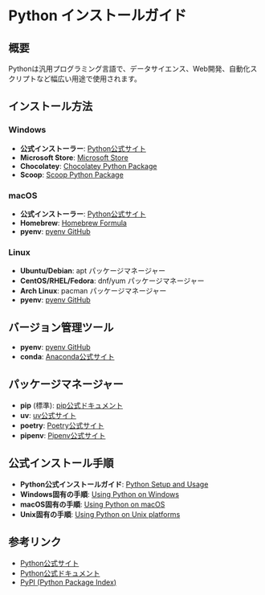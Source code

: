 # Python インストールガイド

## 概要
Pythonは汎用プログラミング言語で、データサイエンス、Web開発、自動化スクリプトなど幅広い用途で使用されます。

## インストール方法

### Windows
- **公式インストーラー**: [Python公式サイト](https://www.python.org/downloads/)
- **Microsoft Store**: [Microsoft Store](https://www.microsoft.com/store/productId/9MSSZTT1N39L)
- **Chocolatey**: [Chocolatey Python Package](https://chocolatey.org/packages/python)
- **Scoop**: [Scoop Python Package](https://scoop.sh/)

### macOS
- **公式インストーラー**: [Python公式サイト](https://www.python.org/downloads/)
- **Homebrew**: [Homebrew Formula](https://formulae.brew.sh/formula/python@3.12)
- **pyenv**: [pyenv GitHub](https://github.com/pyenv/pyenv)

### Linux
- **Ubuntu/Debian**: apt パッケージマネージャー
- **CentOS/RHEL/Fedora**: dnf/yum パッケージマネージャー
- **Arch Linux**: pacman パッケージマネージャー
- **pyenv**: [pyenv GitHub](https://github.com/pyenv/pyenv)

## バージョン管理ツール

- **pyenv**: [pyenv GitHub](https://github.com/pyenv/pyenv)
- **conda**: [Anaconda公式サイト](https://www.anaconda.com/)

## パッケージマネージャー

- **pip** (標準): [pip公式ドキュメント](https://pip.pypa.io/)
- **uv**: [uv公式サイト](https://docs.astral.sh/uv/)
- **poetry**: [Poetry公式サイト](https://python-poetry.org/)
- **pipenv**: [Pipenv公式サイト](https://pipenv.pypa.io/)

## 公式インストール手順

- **Python公式インストールガイド**: [Python Setup and Usage](https://docs.python.org/3/using/index.html)
- **Windows固有の手順**: [Using Python on Windows](https://docs.python.org/3/using/windows.html)
- **macOS固有の手順**: [Using Python on macOS](https://docs.python.org/3/using/mac.html)
- **Unix固有の手順**: [Using Python on Unix platforms](https://docs.python.org/3/using/unix.html)

## 参考リンク
- [Python公式サイト](https://www.python.org/)
- [Python公式ドキュメント](https://docs.python.org/3/)
- [PyPI (Python Package Index)](https://pypi.org/)
